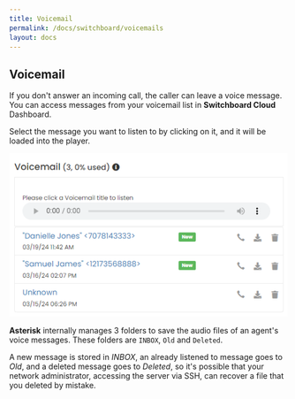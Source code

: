 ```yaml
---
title: Voicemail
permalink: /docs/switchboard/voicemails
layout: docs
---
```


## Voicemail


If you don't answer an incoming call, the caller can leave a voice message. You can access messages from your voicemail list in **Switchboard Cloud** Dashboard.

Select the message you want to listen to by clicking on it, and it will be loaded into the player.


<p align="center">
  <img src="./../../images/docs/voicemails/voicemail.png" />
</p>


**Asterisk** internally manages 3 folders to save the audio files of an agent's voice messages. These folders are `INBOX`, `Old` and `Deleted`.

A new message is stored in _INBOX_, an already listened to message goes to _Old_, and a deleted message goes to _Deleted_, so it's possible that your network administrator, accessing the server via SSH, can recover a file that you deleted by mistake.
